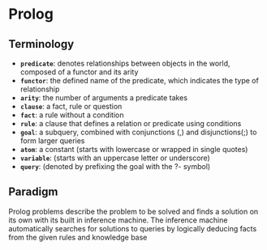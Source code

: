 # Prolog

## Terminology

- **`predicate`**: denotes relationships between objects in the world, composed of a functor and its arity
- **`functor`**: the defined name of the predicate, which indicates the type of relationship
- **`arity`**: the number of arguments a predicate takes
- **`clause`**: a fact, rule or question
- **`fact`**: a rule without a condition
- **`rule`**: a clause that defines a relation or predicate using conditions
- **`goal`**: a subquery, combined with conjunctions (,) and disjunctions(;) to form larger queries
- **`atom`**: a constant (starts with lowercase or wrapped in single quotes)
- **`variable`**: (starts with an uppercase letter or underscore)
- **`query`**: (denoted by prefixing the goal with the ?- symbol)

## Paradigm

Prolog problems describe the problem to be solved and finds a solution on its own with its built in inference machine. The inference machine automatically searches for solutions to queries by logically deducing facts from the given rules and knowledge base
